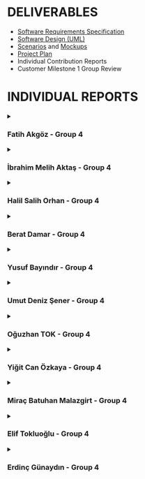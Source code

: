 # **DELIVERABLES**
* [Software Requirements Specification](https://github.com/bounswe/bounswe2022group4/wiki/Requirements)
* [Software Design (UML)](https://github.com/bounswe/bounswe2022group4/wiki/Class-Diagram)
* [Scenarios](https://github.com/bounswe/bounswe2022group4/wiki/451-Milestone-1-Scenarios) and [Mockups](https://github.com/bounswe/bounswe2022group4/wiki/Mockups)
* [Project Plan](https://github.com/bounswe/bounswe2022group4/wiki/Project-Plan)
* Individual Contribution Reports
* Customer Milestone 1 Group Review

# **INDIVIDUAL REPORTS**

<details>
<summary>

### **Fatih Akgöz - Group 4**

</summary>
  
  ## 1. Who am I?

- Name: Fatih Akgoz
- Student ID: 2016400129
- Email: fthakg42@gmail.com
- Personal wiki: [Fatih Akgoz](https://github.com/bounswe/bounswe2022group4/wiki/Fatih-Akg%C3%B6z)
- Partaking in the project as an Android Developer.
  
### **Responsibilities**
My main responsilibity was the Signup and Login pages on Android. 


### **Main contributions**
* We planned the development of the Android Application.
* Presenting the Android Demo.
* Reviewed code created by the other members of mobile task force.



#### **Management Related Significant Issues**
* Since I am a new member of the project I have read all of the wiki pages. 
* I have created my personal wiki page.
* I gave feedback on wiki pages to other team members.
* I researched Android development fundamentals including kotlin, gradle and retrofit. 
* I have encountered a significant problem while building the project and tried to solve gradle dependancy issue.



### **Pull Requests**
- [heka-mobile-auth -> heka-mobile](https://github.com/bounswe/bounswe2022group4/pull/273)
- [heka-mobile -> master]


### **Additional Information**
.
</details>

<details>
<summary>

### **İbrahim Melih Aktaş - Group 4**

</summary>
  
### **Responsibilities**
My main responsilibity was the deployment. Dockerizing backend and deploying it on the AWS EC2 machine. Creating a CI/CD pipeline with Github Actions. 


### **Main contributions**
* I created an AWS account and a user with necessary permissions(#251, #252). 
* I created Dockerfile and docker-compose.yml to dockerize our project's backend(#249). 
* I prepared a CI/CD pipeline using Github Actions(#250). It builds docker image and it pushes it to the AWS ECR. Then it connects to our EC2 machine, pulls new image and runs it on the [EC2 machine](http://3.75.133.58:8080/swagger). 
* I increased the token expiration time in order to make testing easier.


#### **Code Related Significant Issues**
* [Create a Github Actions Workflow for backend deployment](https://github.com/bounswe/bounswe2022group4/issues/250)
* [Create a new AWS account](https://github.com/bounswe/bounswe2022group4/issues/251)
* [Create a user for the AWS with the necessary permissions](https://github.com/bounswe/bounswe2022group4/issues/252)
* [Backend: Increase token expiration time](https://github.com/bounswe/bounswe2022group4/issues/293)

#### **Management Related Significant Issues**
* [Commit message format](https://github.com/bounswe/bounswe2022group4/issues/292)



### **Pull Requests**
*  [Heka backend deployment](https://github.com/bounswe/bounswe2022group4)
*  [Increase JWT token expiration time](https://github.com/bounswe/bounswe2022group4)


### **Additional Information**
.
</details>

<details>
  <summary>

### **Halil Salih Orhan - Group 4**

  </summary>

## 1. Who am I?

- Name: Halil Salih Orhan
- Student ID: 2018400057
- Email: halilsalihorhan@gmail.com
- Personal wiki: [Halil Salih Orhan](https://github.com/bounswe/bounswe2022group4/wiki/Halil-Salih-Orhan)
- involved the project this semester as an Android Developer.
## 2. Responsibilities
- I have been working on the Android application of the project.
- As an newbee in the project, I should have learned the basics of the project and the structure of the project. And, create a personal wiki page for me.
- Because I am the most experienced Android developer in the team, at first, we decided to assign me initial tasks, as creating the project structure, setting up the project, and creating the initial UI.
- Due to some problems my teammates faced, I had to take over some of their tasks, as creating the login and sign up pages.
## 3. Contributions
In the demo, I have shown the following features:
- functional Login and Sign Up pages
- Navigation with bottom navigation bar
- Empty Home page
- Empty Profile page
- TimeLine page with a list of mock posts
- logout button

## 4. My Issues
### Management Related Issues
- I have created my personal wiki page. ([issue 232](https://github.com/bounswe/bounswe2022group4/issues/232) / [commit page](https://github.com/bounswe/bounswe2022group4/wiki/Halil-Salih-Orhan))
### Technical Issues
- I have created the project structure, set up the project, and created the initial UI. ( [issue 233](https://github.com/bounswe/bounswe2022group4/issues/233) /
[commit](https://github.com/bounswe/bounswe2022group4/commit/a4a274faa7c622f900529bf3172885468e79414d) )
- I have created functional the login and sign up pages. ([issue 272](https://github.com/bounswe/bounswe2022group4/issues/272) / [PR 273](https://github.com/bounswe/bounswe2022group4/pull/273))
- I have created a mock Suggestions page. ([issue 240](https://github.com/bounswe/bounswe2022group4/issues/240) / [commit](https://github.com/bounswe/bounswe2022group4/commit/7d3aee0e9ad9be2ebbf756b2c8e3e6ae1bb2b9b7))
### Issues I Reviewed
- [Issue 253](https://github.com/bounswe/bounswe2022group4/issues/253)

## 5. Pull Requests
- [heka-mobile-auth -> heka-mobile](https://github.com/bounswe/bounswe2022group4/pull/273)
- [heka-mobile -> master]


</details>


<details>
  <summary>

###  **Berat Damar - Group 4**
    
</summary>
  
###  **Member**

* Name: Berat Damar
* Student ID: 2018400039
* Group4 - Frontend Team
### **Responsibilities**
  * Designing the login screen
  * Implementing the login screen and making its back-end connection
  * Writing tests for login screen
  * Creating test base for frontend
  * Documenting a general meeting note and a front-end team note
  * Doing research on technologies needed to use on front-end development and documenting it
  * Reviewing all works done by frontend teammates
  * Reviewing all requirements
  * Revising Use Case Diagram.
  * Attending Weekly Meetings
  * As a member of the front-end team, contributing to the development of the front-end and the main decisions about the project.

### **Main contributions**

At the beginning of semester, I redesigned my personal wiki page.Since I am a member of the front-end team, I especially contributed to the front side with React.Firstly, I researched technologies on front-end development and I documented it as a summary.We dediced to use React for development. I had no prior knowledge about the frontend development, so I spent a lot of time for learning and practicing React after we decided to use this library.Secondly, we discussed which pages we implement for Milestone 1. We decided 4 pages: login, sign up, profile page and homepage. I implemented login page.Finally, I did a research on testing with React and I wrote the tests of login page. On the other hand, I also contributed to management of project. I revised our requirements and made suggestions for improvements. I am responsible of revision of use case diagram. 



#### **Code Related Significant Issues**
* [Frontend: Implementation of Login Page](https://github.com/bounswe/bounswe2022group4/issues/259)
* [Frontend Bug: Login Page Affects All Other Pages](https://github.com/bounswe/bounswe2022group4/issues/268)
* [Frontend: Backend Connection of Login Page](https://github.com/bounswe/bounswe2022group4/issues/259)
* [Frontend: Unit Tests for Log in Page](https://github.com/bounswe/bounswe2022group4/issues/284)
  
#### **Management Related Significant Issues**
* [Researching Frontend Development with React ](https://github.com/bounswe/bounswe2022group4/issues/237)
* [Learning HTML and CSS before starting to learn React](https://github.com/bounswe/bounswe2022group4/issues/238)
* [Learning Frontend Development with React ](https://github.com/bounswe/bounswe2022group4/issues/243)
* [Update Personal Wiki Page](https://github.com/bounswe/bounswe2022group4/issues/227) 
* [Revising the requirements](https://github.com/bounswe/bounswe2022group4/issues/226)
* [Documenting Meeting Notes for the Meeting 2 of Frontend Team](https://github.com/bounswe/bounswe2022group4/issues/262)
* [Documenting General Meeting Notes for the Meeting 2](https://github.com/bounswe/bounswe2022group4/issues/269)
* [Revising the Use Case Diagram](https://github.com/bounswe/bounswe2022group4/issues/235)


### **Pull Requests**
* [Implementing login page using e-mail and password without backend connection](https://github.com/bounswe/bounswe2022group4/pull/265)
* [Bug: Login page affects all other pages in terms of color,style etc](https://github.com/bounswe/bounswe2022group4/pull/267)
* [Login page is connected to backend](https://github.com/bounswe/bounswe2022group4/pull/267)
* [Login page test are implemented](https://github.com/bounswe/bounswe2022group4/pull/288)

### **Additional Information**
I attended all general and frontend meetings. I also reviewed a lot of issues and pull requests. You can look at my personal wiki page for [weekly effort tables](https://github.com/bounswe/bounswe2022group4/wiki/Berat-Damar).
  
</details>








<details>
  <summary>

###  **Yusuf Bayındır - Group 4**
    
</summary>

- Student ID: 2017400042
- Email: yusuf.bayindir@boun.edu.tr
- Personal Wiki: [Yusuf Bayındır](https://github.com/bounswe/bounswe2022group4/wiki/Yusuf-Bay%C4%B1nd%C4%B1r)
- Team: Backend Development Team
  
  ### **Responsibilities**
- I was responsible for integrating Swagger UI and implementing unit tests for registration and login functionalitites. 
- My other partial responsibilities were revisiting [Requirements](https://github.com/bounswe/bounswe2022group4/wiki/Requirements) & [Class Diagram](https://github.com/bounswe/bounswe2022group4/wiki/Class-Diagram), organizing Wiki, and notetaking for some meetings. 


### **Main contributions**
- Note taker. [CMPE451-General Meeting #1](https://github.com/bounswe/bounswe2022group4/wiki/Meeting-%231,-10.10.2022), [Backend Meeting #1](https://github.com/bounswe/bounswe2022group4/wiki/Backend-Team-Meeting-%231,-20.10.2022)
- Organizing Wiki. [Branch Management](https://github.com/bounswe/bounswe2022group4/wiki/Branch-Management)
- Backend development: [Swagger Integration](https://github.com/bounswe/bounswe2022group4/issues/254), [Unit Tests](https://github.com/bounswe/bounswe2022group4/issues/291)
- Revision on Requirements and Class Diagram. [Requirements](https://github.com/bounswe/bounswe2022group4/wiki/Requirements), [Class Diagram](https://github.com/bounswe/bounswe2022group4/wiki/Class-Diagram)


#### **Code Related Significant Issues**
* [Swagger integration](https://github.com/bounswe/bounswe2022group4/issues/254)
* [Unit tests for register and login functionalities](https://github.com/bounswe/bounswe2022group4/issues/291)


#### **Management Related Significant Issues**
* [Revision on requirements](https://github.com/bounswe/bounswe2022group4/issues/226)
* [Organizing Git workspace](https://github.com/bounswe/bounswe2022group4/issues/253)
* [Revision on Class Design](https://github.com/bounswe/bounswe2022group4/issues/302)


### **Pull Requests**
*  [Swagger Integration](https://github.com/bounswe/bounswe2022group4/pull/261)
*  [Enhancement to Swagger Integration](https://github.com/bounswe/bounswe2022group4/pull/283)
*  [Unit Tests for Register and Login Functionalities](https://github.com/bounswe/bounswe2022group4/pull/298)

</details>
<details>
  <summary>

###  **Umut Deniz Şener - Group 4**
    
</summary>
  ###  **Member**

Name: Umut Deniz Şener
Student ID: 2018400255
Group4 - Frontend Team
### **Responsibilities**
  * Creating a code base for frontend team in order to start building our web application HEKA.
  * Implementing a navigation bar that allows users navigating to another components.
  * Implementing Post component.
  * Implementing PostBox component which renders multiple posts.
  * Implementing Home Page.
  * Implementing unit test cases for Home Page.
  * Implementing the backend connection base for the web application.
  * Implementing functions that make requests to the backend easily.
  * Improving UI of the sign in and sign up pages.
  * Reviewing the pull requests and issues in frontend team.
  * Providing support to other frontend team members while they encountered a problem.
  * Making research on React Hooks, Saas, Css Text Animations, Responsive Css Design, React Libraries.
  * Implementing a structure for Lifting State Up.

### **Main contributions**

Since i have some experience in React before, I have created the code base for the frontend team (Arranging folder and file formats, Implementing router mechanism, Installing libraries). Then i have implemented the navigation bar by using best practises of React and css. I also responsible for the home page. In the home page we need to render the posts written by the users. In order to do that i first created Post component that renders a single post. Then i have implemented PostBox component that renders multiple post with the data i have created. Then i implemented HomePage component with the PostBox component and implemented unit test cases for these components. I also create a backend connection base by using appropriate React libraries and implement postLogin and postRegister functions that enable easily making http request to the relevant rest apis. I also added css animations to the navigation bar and home page and helped to improve ui of the login and sign up pages. Lastly, I implemented a structure for lifting state up that allow us to store global states in React after i implement it I hide private components from unauthorized users.


#### **Code Related Significant Issues**
* [Frontend: Create a Code Base for Frontend Team](https://github.com/bounswe/bounswe2022group4/issues/231)
* [Frontend: Create a Navigation Bar for Web Application](https://github.com/bounswe/bounswe2022group4/issues/236)
* [Frontend: Implement Post and PostBox Component Structure for Home Page](https://github.com/bounswe/bounswe2022group4/issues/257)
* [Frontend: Frontend: Render the Posts in the HomePage](https://github.com/bounswe/bounswe2022group4/issues/260)
* [Frontend: Creating A Base For Backend Connection](https://github.com/bounswe/bounswe2022group4/issues/270)
* [Frontend: UI Improvement For Login Page](https://github.com/bounswe/bounswe2022group4/issues/275)
* [Frontend: UI Improvement For Navigation Bar](https://github.com/bounswe/bounswe2022group4/issues/277)
* [Frontend: UI Improvement For Home Page](https://github.com/bounswe/bounswe2022group4/issues/287)
* [Frontend: Unit Test Cases For Home Page](https://github.com/bounswe/bounswe2022group4/issues/285)
* [Frontend: Lifting State Up Login Information](https://github.com/bounswe/bounswe2022group4/issues/300)

#### **Management Related Significant Issues**
* [Revision on Recommendation Requirements](https://github.com/bounswe/bounswe2022group4/issues/228)


### **Pull Requests**
*  [Creating A Base For Backend Connection](https://github.com/bounswe/bounswe2022group4/pull/271)
*  [UI Improvement For Login Page](https://github.com/bounswe/bounswe2022group4/pull/276)
*  [UI Improvement For Navigation Bar](https://github.com/bounswe/bounswe2022group4/pull/278)
*  [UI Improvement For Home Page](https://github.com/bounswe/bounswe2022group4/pull/289)
*  [Unit Test Cases For Home Page](https://github.com/bounswe/bounswe2022group4/pull/290)
*  [Store Login Info in Global State and Using In Navigation Bar](https://github.com/bounswe/bounswe2022group4/pull/301)

### **Additional Information**
Since i created the code base for the frontend team. I make my first commits directly to main frontend branch. So the issues that i first implemented could not seen in the pull request i put the relevant commit links below:
* [Commit: Create a Code Base for Frontend Team](https://github.com/bounswe/bounswe2022group4/commit/8942126cbe9f4a7ae4ae0f2a73a85660c6409abd)
* [Commit: Create a Navigation Bar for Web Application](https://github.com/bounswe/bounswe2022group4/commit/a3274bd38ceb60468a96f5c375d00289a07a60e1)
* [Commit 1: Implement Post and PostBox Component Structure for Home Page](https://github.com/bounswe/bounswe2022group4/commit/2cf41b10ba35f1cfcab88874c9deef135645ae98)
* [Commit 2: Implement Post and PostBox Component Structure for Home Page](https://github.com/bounswe/bounswe2022group4/commit/e980a415b8751fa4302df286923310d3c1a0420e)
* [Commit: Render the Posts in the HomePage](https://github.com/bounswe/bounswe2022group4/commit/dc4439ea02b40eceab1b492e84c0e4673dd237ce)

</details>

















<details>
  <summary>

### **Oğuzhan TOK - Group 4**

  </summary>

## 1. Who am I?

- Name: Oğuzhan Tok
- Student ID: 2019400267
- Email: oguzhan.tok@boun.edu.tr
- Personal wiki: [Oğuzhan Tok](https://github.com/bounswe/bounswe2022group4/wiki/O%C4%9Fuzhan-Tok)
- I am working as a backend developer on the project.

## 2. Responsibilities
- I have been working on the backend API of the project.
- I took responsibility for the development of the Authentication API.
- I also took responsibility for the creation of the Postman Collection of the developed API.
- I played an active role in the planning and the distribution of the tasks within the team.
- Revision of Project Plan.  
 

## 3. Contributions
- I have developed the following endpoints:
- /api/user/register
- /api/user/login
- /api/user/logout
- /api/user/home
- I have created the Postman Collection for the Authentication API in order Frontend and Android teams to make request easily. 

## 4. My Issues
### Code related significant issues:
-  Backend: Implement authentication API using JWT Tokens([issue 255](https://github.com/bounswe/bounswe2022group4/issues/255) /
[commit](https://github.com/bounswe/bounswe2022group4/commit/7ed4480d70f3bc10207c228af015be23ea42e4ed) )

### Management Related Issues 
- Backend: Create Postman collection for backend authentication API([issue 266](https://github.com/bounswe/bounswe2022group4/issues/266)
- Revision of the Project Plan([issue 307](https://github.com/bounswe/bounswe2022group4/issues/307)

### Issues and Pull Requests I Reviewed
- [heka-backend-token-time -> heka-backend](https://github.com/bounswe/bounswe2022group4/pull/294)
- [heka-backend-test -> heka-backend](https://github.com/bounswe/bounswe2022group4/pull/298)
- [heka-backend-swagger-ui -> heka-backend](https://github.com/bounswe/bounswe2022group4/pull/261)

## 5. Pull Requests
- [heka-backend -> master](https://github.com/bounswe/bounswe2022group4/pull/299)

</details>

<details>
  <summary>

###  **Yiğit Can Özkaya - Group 4**
    
</summary>
## 1. Who am I?

- Name: Yiğit Can Özkaya
- Student ID: 2017400036
- Email: yigit.ozkaya@boun.edu.tr
- I am working as a front-end developer on the project.

## 2. Responsibilities
- I have been working on the front-end development for this project.
- I took responsibility for the development of the sign-up page.
- I played an active role in the planning and the distribution of the tasks within the team.

## 3. Contributions
- I created a sign-up component for the project
- I connected sign-up datas to the backend
- I changed the styles for more user friendliiness
- I took an active role into decisions and to-dos for the project
- I check the registration datas for proper registration

## 4. My Issues
### Code related significant issues:
-  All codes related to sign-up and backend connection([issue 296](https://github.com/bounswe/bounswe2022group4/issues/296) /
  [issue 280](https://github.com/bounswe/bounswe2022group4/issues/280))


### Management Related Issues 
- ([issue 303](https://github.com/bounswe/bounswe2022group4/issues/303))

### Issues and Pull Requests I Reviewed
- [My reviews](https://github.com/bounswe/bounswe2022group4/issues/304)
- [My reviews](https://github.com/bounswe/bounswe2022group4/issues/264)
- [My reviews](https://github.com/bounswe/bounswe2022group4/pull/260)

## 5. Pull Requests
- [Sign-up](https://github.com/bounswe/bounswe2022group4/pull/295)
- [Sign-up](https://github.com/bounswe/bounswe2022group4/pull/281)

</details>

  

<details>
  <summary>

###  **Miraç Batuhan Malazgirt - Group 4**
    
</summary>
  
  ## 1. Who am I?
  
* Name: Miraç Batuhan Malazgirt
  
* Student ID: 2018400156
  
* Group 4 - Frontend Team
  
## 2. Responsibilities
  
  * Making research on React and learning it from scratch.
  * Attending weekly meetings.
  * Implementing Card component.
  * Implementing  Modal component which renders multiple cards.
  * Designing the Profil Page section of the project.
  * Implementing design of the Profil Page.
  * Implementing unit test cases for Profile Pages.
  * Preparing realistic data for presentation.
  * Preparing docker files for deployment.
  * Reviewing the pull requests and issues.
  
## 3. Contributions
  
  Since I did not have any experience with React before this project I had to start from the scratch. First I have finished an 10 hour React bootcamp video. After that using the best practices I have started to code the section of the project that is assigned to me. The assigned part was Profile Page. First I have designed the structure of the page. After that I have started researching to find best React library to use. I have decided to Reactstrap. 

  I have begun to implement the components of the project. I have implemented Card, Modal components and also using row and col's from the library I have implemented the general structure design of the page. Lastly I have prepared realistic data for presentation that will be done in the lecture hours. After all of that I have created my pull request and closed the issues, I also made contributions to the deployment side of the project.

#### **Code Related Significant Issues**
* [Frontend: Create the Profile Page Section of the Project ( 1/4th of the frontend side )](https://github.com/bounswe/bounswe2022group4/issues/263)

#### **Management Related Significant Issues**
* [Docker file creation](https://github.com/bounswe/bounswe2022group4/issues/306)

## 4. Pull Requests
  
*  [Profile Page is implemented](https://github.com/bounswe/bounswe2022group4/pull/305)

## 5. Additional Information
  
You can also see the total of code contribution that I made from the 'files changed' section of the pull request. I have made approximately 500 lines of code contribution to our frontend code base. 
https://github.com/bounswe/bounswe2022group4/pull/305/files
</details>




<details>
  <summary>

###  **Elif Tokluoğlu - Group 4**
    
</summary>

- Student ID: 2018400042
- Email: elif.tokluoglu@boun.edu.tr
- Personal Wiki: [Elif Tokluoğlu](https://github.com/bounswe/bounswe2022group4/wiki/Elif-Tokluo%C4%9Flu)
- Team: Backend Development Team
  
  ### **Responsibilities**
- I was responsible for implementing unit test for logout functionality. 
  
### **Main contributions**
- Backend development: [Unit Tests](https://github.com/bounswe/bounswe2022group4/issues/291)
- Creating project plan: [Project Plan](https://github.com/bounswe/bounswe2022group4/issues/309)

#### **Code Related Significant Issues**
* [Unit tests for register and login functionalities](https://github.com/bounswe/bounswe2022group4/issues/291)

#### **Management Related Significant Issues**
* [Project Plan](https://github.com/bounswe/bounswe2022group4/issues/309)

### **Pull Requests**
* [Pull Request](https://github.com/bounswe/bounswe2022group4/pull/321)

</details>

<details>
  <summary>

###  **Erdinç Günaydın - Group 4**
    
</summary>
  
###  **Communicator**

* Name: Erdinç Günaydın
* Student ID: 2017400027
* Group4 - Mobile Team
### **Responsibilities**
  * Designing profile page
  *Creation of new communication channel
  * Implementing the profile page and making its back-end connection
  * Creating test for the mobile app
  * Documentation of the mobile teams meeting
  * Research and getting acknowledgment about mobile architecture and Kotlin language
  * Review of all kind of issues
  * Review and edit the requirements
  * Revising Use Case Diagram.
  * Attending Weekly Meetings
  * Contributing the vision and architecture techniques of the mobile side.
  * Communicate with back-end team about mobile-backend communication.

### **Main contributions**

I made some info updateson my personal wiki page. I also revisioned the sidebar accordin to current semesters needs. And I created a new communication channel on Discord according group needs. I joined the all meetings and contributed to how should things happen and why. I reviewed the requerments and also added change suggestion as a issue. I researched the android architecture and made practice about both kotlin and android apps as we decided to use kotlin at beginning. Before I used Flutter to develop some mobile apps but android is complete different and I spent too many time to learn somethings about it. Finally I implemented the profile page of the mobile.As because profile page has no functionality yet there is no test for it.



#### **Code Related Significant Issues**
* [Mobile: Implementation of Profile Page](https://github.com/bounswe/bounswe2022group4/issues/259)

  
#### **Management Related Significant Issues**
* [Learning Mobile Development with Kotlin ](https://github.com/bounswe/bounswe2022group4/issues/246)
* [Communication Channel Update](https://github.com/bounswe/bounswe2022group4/issues/229)
* [Revision on Recommendation Requirements](https://github.com/bounswe/bounswe2022group4/issues/228)
* [Revision of Sidebar](https://github.com/bounswe/bounswe2022group4/issues/244) 



### **Pull Requests**
* [Implementing the Profile Page](https://github.com/bounswe/bounswe2022group4/pull/319)
 
### **Reviewed PRs**  
  * [Update tests.py](https://github.com/bounswe/bounswe2022group4/pull/321)
  * [Heka mobile](https://github.com/bounswe/bounswe2022group4/pull/323)
</details>



